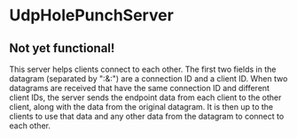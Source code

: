 # UdpHolePunchServer
## Not yet functional!
This server helps clients connect to each other. The first two fields in the datagram (separated by ":&:") are a connection ID and a client ID.
When two datagrams are received that have the same connection ID and different client IDs, the server sends the endpoint data from each client
to the other client, along with the data from the original datagram. It is then up to the clients to use that data and any other data from 
the datagram to connect to each other.
